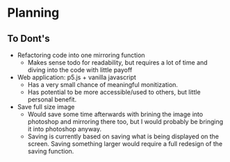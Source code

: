 # Planning

## To Dont's

- Refactoring code into one mirroring function
  - Makes sense todo for readability, but requires a lot of time and diving into the code with little payoff
- Web application: p5.js + vanilla javascript
  - Has a very small chance of meaningful monitization.
  - Has potential to be more accessible/used to others, but little personal benefit.
- Save full size image
  - Would save some time afterwards with brining the image into photoshop and mirroring there too, but I would probably be bringing it into photoshop anyway.
  - Saving is currently based on saving what is being displayed on the screen. Saving something larger would require a full redesign of the saving function.
